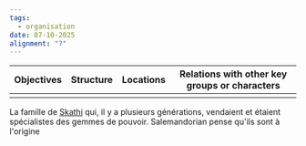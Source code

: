 ```yaml
---
tags:
  - organisation
date: 07-10-2025
alignment: "?"
---
```



| **Objectives** | Structure | **Locations** | **Relations with other key groups or characters** |
| -------------- | --------- | ------------- | ------------------------------------------------- |
|                |           |               |                                                   |
La famille de [Skathi](../Players/Skathi.md) qui, il y a plusieurs générations, vendaient et étaient spécialistes des gemmes de pouvoir. Salemandorian pense qu'ils sont à l'origine